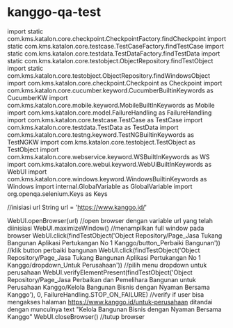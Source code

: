 # kanggo-qa-test

import static com.kms.katalon.core.checkpoint.CheckpointFactory.findCheckpoint
import static com.kms.katalon.core.testcase.TestCaseFactory.findTestCase
import static com.kms.katalon.core.testdata.TestDataFactory.findTestData
import static com.kms.katalon.core.testobject.ObjectRepository.findTestObject
import static com.kms.katalon.core.testobject.ObjectRepository.findWindowsObject
import com.kms.katalon.core.checkpoint.Checkpoint as Checkpoint
import com.kms.katalon.core.cucumber.keyword.CucumberBuiltinKeywords as CucumberKW
import com.kms.katalon.core.mobile.keyword.MobileBuiltInKeywords as Mobile
import com.kms.katalon.core.model.FailureHandling as FailureHandling
import com.kms.katalon.core.testcase.TestCase as TestCase
import com.kms.katalon.core.testdata.TestData as TestData
import com.kms.katalon.core.testng.keyword.TestNGBuiltinKeywords as TestNGKW
import com.kms.katalon.core.testobject.TestObject as TestObject
import com.kms.katalon.core.webservice.keyword.WSBuiltInKeywords as WS
import com.kms.katalon.core.webui.keyword.WebUiBuiltInKeywords as WebUI
import com.kms.katalon.core.windows.keyword.WindowsBuiltinKeywords as Windows
import internal.GlobalVariable as GlobalVariable
import org.openqa.selenium.Keys as Keys

//inisiasi url
String url = 'https://www.kanggo.id/'

WebUI.openBrowser(url) //open browser dengan variable url yang telah diinisiasi
WebUI.maximizeWindow() //menampilkan full window pada browser
WebUI.click(findTestObject('Object Repository/Page_Jasa Tukang Bangunan  Aplikasi Pertukangan No 1  Kanggo/button_Perbaiki Bangunan')) //klik button perbaiki bangunan
WebUI.click(findTestObject('Object Repository/Page_Jasa Tukang Bangunan  Aplikasi Pertukangan No 1  Kanggo/dropdown_Untuk Perusahaan')) //pilih menu dropdown untuk perusahaan
WebUI.verifyElementPresent(findTestObject('Object Repository/Page_Jasa Perbaikan dan Pemelihara Bangunan untuk Perusahaan  Kanggo/Kelola Bangunan Bisnis dengan Nyaman Bersama Kanggo'), 0, FailureHandling.STOP_ON_FAILURE) //verify if user bisa mengakses halaman https://www.kanggo.id/untuk-perusahaan ditandai dengan munculnya text "Kelola Bangunan Bisnis dengan Nyaman Bersama Kanggo"
WebUI.closeBrowser() //tutup browser
